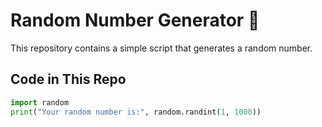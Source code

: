 # Random Number Generator 🎲  

This repository contains a simple script that generates a random number.  

## Code in This Repo  
```python
import random  
print("Your random number is:", random.randint(1, 1000))
